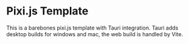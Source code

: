 # Pixi.js Template

This is a barebones pixi.js template with Tauri integration. Tauri adds desktop builds for windows and mac, the web build is handled by Vite.
